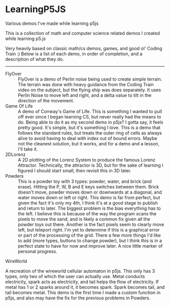 # LearningP5JS
Various demos I've made while learning p5js

This is a collection of math and computer science related demos I created while learning p5.js

Very heavily based on classic math/cs demos, games, and good ol' Coding Train :)
Below is a list of each demo, in order of completion, and a description of what they do.

-------

<dl>
<dt>FlyOver</dt>
<dd>FlyOver is a demo of Perlin noise being used to create simple terrain. The terrain was done with heavy guidance from the Coding Train video on the subject, but the flying ship was does separately. It uses Perlin Noise to move left and right, and a delta value to tilt in the direction of the movement.</dd>
<dt>Game Of Life</dt>
<dd>A demo of Conway's Game of Life. This is something I wanted to pull off ever since I began learning CS, but never really had the means to do. Being able to do it as my second demo in p5js? I gotta say, it feels pretty good. It's simple, but it's something I love. This is a demo that follows the standard rules, but treats the outer ring of cells as always alive to avoid having to deal with index out of bound errors. Maybe not the cleanest solution, but it works, and for a demo and a lesson, I'll take it.</dd>
<dt>2DLorenz</dt>
<dd>A 2D plotting of the Lorenz System to produce the famous Lorenz Attractor. Technically, the attractor is 3D, but for the sake of learning I figured I should start small, then revisit this in 3D later.</dd>
<dt>Powders</dt>
<dd>This is a powder toy with 3 types: powder, water, and brick (and erase). Hitting the P, W, B and E keys switches between them. Brick doesn't move, powder moves down or downwards at a diagonal, and water moves down or left or right. This demo is far from perfect, but given the fact it's only my 4th, I think it's at a good stage to publish and return to later. The biggest problem is the bias everything has to the left. I believe this is because of the way the program scans the pixels to move the sand, and is likely a common fix given all the powder toys out there. Another is the fact pixels seem to clearly move left, but teleport right. I'm yet to determine if this is a graphical error or part of the processing of the grid. There a few more things I'd like to add (more types, buttons to change powder), but I think this is in a perfect state to have for now and improve later. A nice little marker of personal progress.</dd>
  </dl>
<dt>WireWorld</dt>
<dl>A recreation of the wireworld cellular automaton in p5js. This only has 3 types, only two of which the user can actually use. Metal conducts electricity, spark acts as electricity, and tail helps the flow of electricity. If metal has 1 or 2 sparks around it, it becomes spark. Spark becomes tail, and tail becomes metal. This demo is the first time I made a custom function in p5js, and also may have the fix for the previous problems in Powders.</dl>
